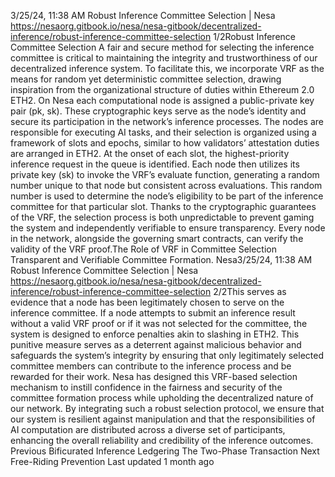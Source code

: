 3/25/24, 11:38 AM Robust Inference Committee Selection | Nesa
https://nesaorg.gitbook.io/nesa/nesa-gitbook/decentralized-inference/robust-inference-committee-selection 1/2Robust Inference Committee Selection
A fair and secure method for selecting the inference committee is critical to maintaining the
integrity and trustworthiness of our decentralized inference system.
To facilitate this, we incorporate VRF as the means for random yet deterministic committee
selection, drawing inspiration from the organizational structure of duties within Ethereum
2.0  ETH2 .
On Nesa each computational node is assigned a public-private key pair (pk, sk). These
cryptographic keys serve as the node’s identity and secure its participation in the network’s
inference processes. The nodes are responsible for executing AI tasks, and their selection
is organized using a framework of slots and epochs, similar to how validators’ attestation
duties are arranged in ETH2.
At the onset of each slot, the highest-priority inference request in the queue is identified.
Each node then utilizes its private key (sk) to invoke the VRF’s evaluate function, generating
a random number unique to that node but consistent across evaluations.
This random number is used to determine the node’s eligibility to be part of the inference
committee for that particular slot.
Thanks to the cryptographic guarantees of the VRF, the selection process is both
unpredictable to prevent gaming the system and independently verifiable to ensure
transparency. Every node in the network, alongside the governing smart contracts, can
verify the validity of the VRF proof.The Role of VRF in Committee Selection
Transparent and Verifiable Committee Formation.
Nesa3/25/24, 11:38 AM Robust Inference Committee Selection | Nesa
https://nesaorg.gitbook.io/nesa/nesa-gitbook/decentralized-inference/robust-inference-committee-selection 2/2This serves as evidence that a node has been legitimately chosen to serve on the inference
committee. If a node attempts to submit an inference result without a valid VRF proof or if it
was not selected for the committee, the system is designed to enforce penalties akin to
slashing in ETH2. This punitive measure serves as a deterrent against malicious behavior
and safeguards the system’s integrity by ensuring that only legitimately selected committee
members can contribute to the inference process and be rewarded for their work.
Nesa has designed this VRF-based selection mechanism to instill confidence in the fairness
and security of the committee formation process while upholding the decentralized nature
of our network. By integrating such a robust selection protocol, we ensure that our system
is resilient against manipulation and that the responsibilities of AI computation are
distributed across a diverse set of participants, enhancing the overall reliability and
credibility of the inference outcomes.
Previous
Bificurated Inference Ledgering   The Two-Phase Transaction
Next
Free-Riding Prevention
Last updated 1 month ago